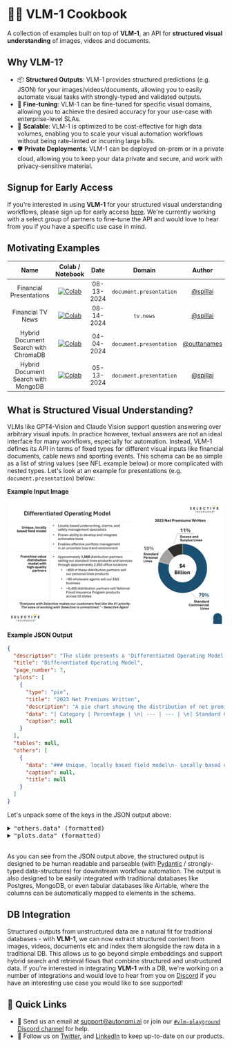 # 🧑‍🍳 VLM-1 Cookbook

A collection of examples built on top of **VLM-1**, an API for **structured visual understanding** of images, videos and documents.


## Why VLM-1?
- 📦  **Structured Outputs**:  VLM-1 provides structured predictions (e.g. JSON) for your images/videos/documents, allowing you to easily automate visual tasks with strongly-typed and validated outputs.
- 🎯  **Fine-tuning**: VLM-1 can be fine-tuned for specific visual domains, allowing you to achieve the desired accuracy for your use-case with enterprise-level SLAs.
- 💸  **Scalable**: VLM-1 is optimized to be cost-effective for high data volumes, enabling you to scale your visual automation workflows without being rate-limted or incurring large bills.
- 🛡️  **Private Deployments**: VLM-1 can be deployed on-prem or in a private cloud, allowing you to keep your data private and secure, and work with privacy-sensitive material.

## Signup for Early Access

If you're interested in using **VLM-1** for your structured visual understanding workflows, please sign up for early access [here](https://airtable.com/appjX6543bChjNaEN/pagnciKtynSt4rOT9/form). We're currently working with a select group of partners to fine-tune the API and would love to hear from you if you have a specific use case in mind.


## Motivating Examples

| **Name** | **Colab / Notebook** | **Date** | **Domain** | **Author** |
|:---:|:---:|:---:|:---:|:---:|
| Financial Presentations | [![Colab](https://colab.research.google.com/assets/colab-badge.svg)](https://colab.research.google.com/drive/1Q6CCXzKlEK8nFkvl_z9m0Y1LUL4KwYJ4#scrollTo=YPk5J7YXPxMR)  | 08-13-2024 | `document.presentation` | [@spillai](https://github.com/spillai) |
| Financial TV News | [![Colab](https://colab.research.google.com/assets/colab-badge.svg)](https://colab.research.google.com/drive/11ELHShm9Buw_StjF9zxAGG9VToDm0gI2)  | 08-14-2024 | `tv.news` | [@spillai](https://github.com/spillai) |
| Hybrid Document Search with ChromaDB | [![Colab](https://colab.research.google.com/assets/colab-badge.svg)](https://colab.research.google.com/drive/1lvHVFDWb6HmeXSypqZm8yY87wdk0_u8f)  | 04-04-2024 | `document.presentation` | [@outtanames](https://github.com/outtanames) |
| Hybrid Document Search with MongoDB | [![Colab](https://colab.research.google.com/assets/colab-badge.svg)](https://colab.research.google.com/drive/1Xsx3RxX1tmOQFJBQoX6ilRtj5prUhgtS)  | 05-13-2024 | `document.presentation` | [@spillai](https://github.com/spillai) |


## What is Structured Visual Understanding?

VLMs like GPT4-Vision and Claude Vision support question answering over arbitrary visual inputs. In practice however, textual answers are not an ideal interface for many workflows, especially for automation. Instead, VLM-1 defines its API in
terms of fixed types for different visual inputs like financial documents, cable news and sporting events. This schema can be as simple
as a list of string values (see NFL example below) or more complicated with nested types. Let's look at an example for presentations (e.g. `document.presentation`) below:

**Example Input Image**

<img src="./assets/example-slide.jpeg" alt="drawing" width="600">


<br>

**Example JSON Output**
```json
{
  "description": "The slide presents a 'Differentiated Operating Model' for Selective Insurance, detailing their unique field model, franchise value, and distribution network. It also includes a pie chart showing the 2023 Net Premiums Written, with a total of $4 Billion distributed across different lines of insurance.",
  "title": "Differentiated Operating Model",
  "page_number": 7,
  "plots": [
    {
      "type": "pie",
      "title": "2023 Net Premiums Written",
      "description": "A pie chart showing the distribution of net premiums written by Selective Insurance in 2023, totaling $4 Billion. It is divided into three categories: Standard Commercial Lines (79%), Standard Personal Lines (10%), and Excess and Surplus Lines (11%).",
      "data": "| Category | Percentage | \n| --- | --- | \n| Standard Commercial Lines | 79% | \n| Standard Personal Lines | 10% | \n| Excess and Surplus Lines | 11% |",
      "caption": null
    }
  ],
  "tables": null,
  "others": [
    {
      "data": "### Unique, locally based field model\n- Locally based underwriting, claims, and safety management specialists\n- Proven ability to develop and integrate actionable tools\n- Enables effective portfolio management in an uncertain loss trend environment\n\n### Franchise value distribution model with high-quality partners\n- Approximately 1,550 distribution partners selling our standard lines products and services through approximately 2,650 office locations\n  - ~850 of these distribution partners sell our personal lines products\n  - ~90 wholesale agents sell our E&S business\n  - ~6,400 distribution partners sell National Flood Insurance Program products across 50 states\n\n> \"Everyone with Selective makes our customers feel like the #1 priority. The ease of working with Selective is unmatched.\" - Selective Agent",
      "caption": null,
      "title": null
    }
  ]
}
```

Let's unpack some of the keys in the JSON output above:

<details>
<summary><kbd>"others.data" (formatted)</kbd></summary>

### Unique, locally based field model
- Locally based underwriting, claims, and safety management specialists
- Proven ability to develop and integrate actionable tools
- Enables effective portfolio management in an uncertain loss trend environment

### Franchise value distribution model with high-quality partners
- Approximately 1,550 distribution partners selling our standard lines products and services through approximately 2,650 office locations
  - ~850 of these distribution partners sell our personal lines products
  - ~90 wholesale agents sell our E&S business
  - ~6,400 distribution partners sell National Flood Insurance Program products across 50 states

 "Everyone with Selective makes our customers feel like the #1 priority. The ease of working with Selective is unmatched." - Selective Agent
</details>


<details>
<summary><kbd>"plots.data" (formatted)</kbd></summary>

| Category | Percentage |
| --- | --- |
| Standard Commercial Lines | 79% |
| Standard Personal Lines | 10% |
| Excess and Surplus Lines | 11% |

</details>
<br>

As you can see from the JSON output above, the structured output is designed to be human readable and parseable (with [Pydantic](https://github.com/pydantic/pydantic) / strongly-typed data-structures) for downstream workflow automation. The output is also designed to be easily integrated with traditional databases like Postgres, MongoDB, or even tabular databases like Airtable, where the columns can be automatically mapped to elements in the schema.


## DB Integration

Structured outputs from unstructured data are a natural fit for traditional databases - with **VLM-1**, we can now extract structured content from images, videos, documents etc and index them alongside the raw data in a traditional DB. This allows us to go beyond simple embeddings and support hybrid search and retrieval flows that combine structured and unstructured data. If you're interested in integrating **VLM-1** with a DB, we're working on a number of integrations and would love to hear from you on [Discord](https://discord.gg/a6suHC9B5E) if you have an interesting use case you would like to see supported!


## 🔗  Quick Links

* 💬 Send us an email at [support@autonomi.ai](mailto:support@autonomi.ai) or join our [`#vlm-playground` Discord channel](https://discord.gg/a6suHC9B5E) for help.
* 📣 Follow us on [Twitter](https://twitter.com/autonomi\_ai), and [LinkedIn](https://www.linkedin.com/company/autonomi-ai) to keep up-to-date on our products.
